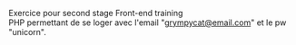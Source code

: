 Exercice pour second stage
Front-end training<br>
PHP permettant de se loger avec l'email "grympycat@email.com" et le pw "unicorn".
